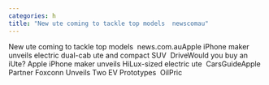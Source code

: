 ```yaml
---
categories: h
title: "New ute coming to tackle top models  newscomau"
---
```

New ute coming to tackle top models&nbsp;&nbsp;news.com.auApple iPhone maker unveils electric dual-cab ute and compact SUV&nbsp;&nbsp;DriveWould you buy an iUte? Apple iPhone maker unveils HiLux-sized electric ute&nbsp;&nbsp;CarsGuideApple Partner Foxconn Unveils Two EV Prototypes&nbsp;&nbsp;OilPric